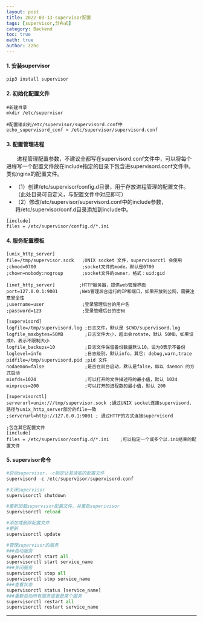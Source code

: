 ```yaml
---
layout: post
title: 2022-03-13-supervisor配置 
tags: [supervisor,分布式]
category: Backend
toc: true
math: true
author: zzhc
---
```



#### 1. 安装supervisor

```shell
pip3 install supervisor
```

#### 2. 初始化配置文件

```shell
#新建目录
mkdir /etc/supervisor

#配置输出到/etc/supervisor/supervisord.conf中
echo_supervisord_conf > /etc/supervisor/supervisord.conf 
```

#### 3. 配置管理进程
&emsp;&emsp;进程管理配置参数，不建议全都写在supervisord.conf文件中，可以将每个进程写一个配置文件放在include指定的目录下包含进supervisord.conf文件中。类似nginx的配置文件。


- （1）创建/etc/supervisor/config.d目录，用于存放进程管理的配置文件。（此处目录可自定义，与配置文件中对应即可）
- （2）修改/etc/supervisor/supervisord.conf中的include参数，将/etc/supervisor/conf.d目录添加到include中。
  
  


```shell
[include]
files = /etc/supervisor/config.d/*.ini
```


#### 4. 服务配置模板

```shell
[unix_http_server]
file=/tmp/supervisor.sock   ;UNIX socket 文件，supervisorctl 会使用
;chmod=0700                 ;socket文件的mode，默认是0700
;chown=nobody:nogroup       ;socket文件的owner，格式：uid:gid

[inet_http_server]         ;HTTP服务器，提供web管理界面
port=127.0.0.1:9001        ;Web管理后台运行的IP和端口，如果开放到公网，需要注意安全性
;username=user              ;登录管理后台的用户名
;password=123               ;登录管理后台的密码

[supervisord]
logfile=/tmp/supervisord.log ;日志文件，默认是 $CWD/supervisord.log
logfile_maxbytes=50MB        ;日志文件大小，超出会rotate，默认 50MB，如果设成0，表示不限制大小
logfile_backups=10           ;日志文件保留备份数量默认10，设为0表示不备份
loglevel=info                ;日志级别，默认info，其它: debug,warn,trace
pidfile=/tmp/supervisord.pid ;pid 文件
nodaemon=false               ;是否在前台启动，默认是false，即以 daemon 的方式启动
minfds=1024                  ;可以打开的文件描述符的最小值，默认 1024
minprocs=200                 ;可以打开的进程数的最小值，默认 200

[supervisorctl]
serverurl=unix:///tmp/supervisor.sock ;通过UNIX socket连接supervisord，路径与unix_http_server部分的file一致
;serverurl=http://127.0.0.1:9001 ; 通过HTTP的方式连接supervisord

;包含其它配置文件
[include]
files = /etc/supervisor/config.d/*.ini    ;可以指定一个或多个以.ini结束的配置文件
```

#### 5. supervisor命令
```python
#启动supervisor，-c制定让其读取的配置文件
supervisord -c /etc/supervisor/supervisord.conf

#关闭supervisor
supervisorctl shutdown

#重新加载supervisor配置文件，并重启superivisor
supervisorctl reload

#添加或删除配置文件 
#更新
supervisorctl update

#管理supervisor的服务
###启动服务
supervisorctl start all
supervisorctl start service_name
###关闭服务
supervisorctl stop all
supervisorctl stop service_name
###查看状态
supervisorctl status [service_name]
###重新启动所有服务或者是某个服务
supervisorctl restart all
supervisorctl restart service_name
```

***

<br>
<br>